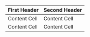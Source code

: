 First Header  | Second Header
------------- | -------------
Content Cell  | Content Cell
Content Cell  | Content Cell
